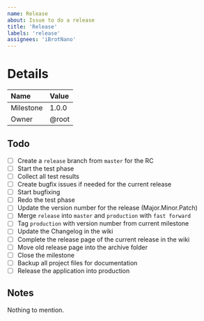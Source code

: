 ```yaml
---
name: Release
about: Issue to do a release
title: 'Release'
labels: 'release'
assignees: 'iBrotNano'
---
```


# Details

| Name      | Value |
| :-------- | :---- |
| Milestone | 1.0.0 |
| Owner     | @root |

## Todo

- [ ] Create a `release` branch from `master` for the RC
- [ ] Start the test phase
- [ ] Collect all test results
- [ ] Create bugfix issues if needed for the current release
- [ ] Start bugfixing
- [ ] Redo the test phase
- [ ] Update the version number for the release (Major.Minor.Patch)
- [ ] Merge `release`  into `master` and `production` with `fast forward`
- [ ] Tag `production` with version number from current milestone
- [ ] Update the Changelog in the wiki
- [ ] Complete the release page of the current release in the wiki
- [ ] Move old release page into the archive folder
- [ ] Close the milestone
- [ ] Backup all project files for documentation
- [ ] Release the application into production

## Notes

Nothing to mention.